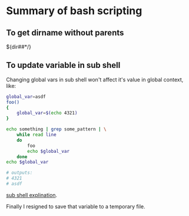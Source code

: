 Summary of bash scripting
==========================

## To get dirname without parents

${dir##*/}

## To update variable in sub shell

Changing global vars in sub shell won't affect it's value in global context, like:
```bash
global_var=asdf
foo()
{
    global_var=$(echo 4321)
}

echo something | grep some_pattern | \
    while read line
    do
        foo
        echo $global_var
    done
echo $global_var

# outputs:
# 4321
# asdf
```
[sub shell explination](https://stackoverflow.com/questions/23564995/how-to-modify-a-global-variable-within-a-function-in-bash?answertab=active#tab-top).

Finally I resigned to save that variable to a temporary file.

